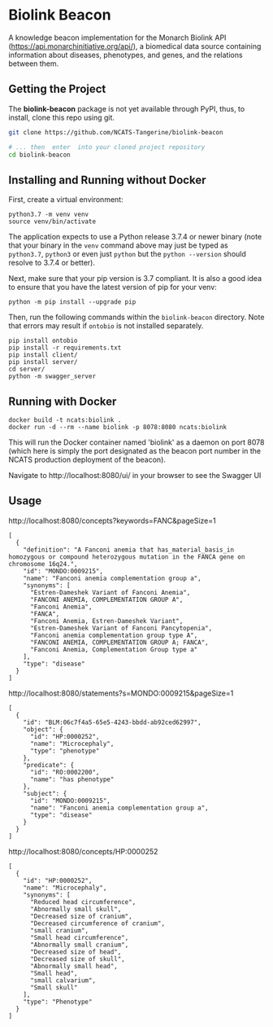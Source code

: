 # Biolink Beacon

A knowledge beacon implementation for the Monarch Biolink API (https://api.monarchinitiative.org/api/), a biomedical data source containing information about diseases, phenotypes, and genes, and the relations between them.

## Getting the Project

The **biolink-beacon** package is not yet available through PyPI, thus, to install, clone this repo using git.

```bash
git clone https://github.com/NCATS-Tangerine/biolink-beacon

# ... then  enter  into your cloned project repository
cd biolink-beacon
```

## Installing and Running without Docker

First, create a virtual environment:
```shell
python3.7 -m venv venv
source venv/bin/activate
```

The application expects to use a Python release 3.7.4 or newer binary (note that your binary in the `venv` command 
above may just be typed as `python3.7`, `python3` or even just `python` but the `python --version` should 
resolve to 3.7.4 or better). 

Next, make sure that your pip version is 3.7 compliant. It is also a good idea to ensure that you have the latest version of 
pip for your venv:

```shell
python -m pip install --upgrade pip
```

Then, run the following commands within the `biolink-beacon` directory. Note that errors may result if `ontobio` is 
not installed separately.

```shell
pip install ontobio
pip install -r requirements.txt
pip install client/
pip install server/
cd server/
python -m swagger_server
```

## Running with Docker

```shell
docker build -t ncats:biolink .
docker run -d --rm --name biolink -p 8078:8080 ncats:biolink
```

This will run the Docker container named 'biolink' as a daemon on port 8078 (which here is simply the port designated 
as the beacon port number in the NCATS production deployment of the beacon).

Navigate to http://localhost:8080/ui/ in your browser to see the Swagger UI

## Usage
http://localhost:8080/concepts?keywords=FANC&pageSize=1
```
[
  {
    "definition": "A Fanconi anemia that has_material_basis_in homozygous or compound heterozygous mutation in the FANCA gene on chromosome 16q24.",
    "id": "MONDO:0009215",
    "name": "Fanconi anemia complementation group a",
    "synonyms": [
      "Estren-Dameshek Variant of Fanconi Anemia",
      "FANCONI ANEMIA, COMPLEMENTATION GROUP A",
      "Fanconi Anemia",
      "FANCA",
      "Fanconi Anemia, Estren-Dameshek Variant",
      "Estren-Dameshek Variant of Fanconi Pancytopenia",
      "Fanconi anemia complementation group type A",
      "FANCONI ANEMIA, COMPLEMENTATION GROUP A; FANCA",
      "Fanconi Anemia, Complementation Group type a"
    ],
    "type": "disease"
  }
]
```
http://localhost:8080/statements?s=MONDO:0009215&pageSize=1

```
[
  {
    "id": "BLM:06c7f4a5-65e5-4243-bbdd-ab92ced62997",
    "object": {
      "id": "HP:0000252",
      "name": "Microcephaly",
      "type": "phenotype"
    },
    "predicate": {
      "id": "RO:0002200",
      "name": "has phenotype"
    },
    "subject": {
      "id": "MONDO:0009215",
      "name": "Fanconi anemia complementation group a",
      "type": "disease"
    }
  }
]
```
http://localhost:8080/concepts/HP:0000252
```
[
  {
    "id": "HP:0000252",
    "name": "Microcephaly",
    "synonyms": [
      "Reduced head circumference",
      "Abnormally small skull",
      "Decreased size of cranium",
      "Decreased circumference of cranium",
      "small cranium",
      "Small head circumference",
      "Abnormally small cranium",
      "Decreased size of head",
      "Decreased size of skull",
      "Abnormally small head",
      "Small head",
      "small calvarium",
      "Small skull"
    ],
    "type": "Phenotype"
  }
]
```
